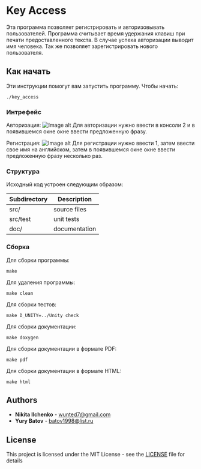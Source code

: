 # Key Access
Эта программа позволяет регистрировать и авторизовывать пользователей. Программа считывает время удержания клавиш при печати предоставленного текста. В случае успеха авторизации выводит имя человека. Так же позволяет зарегистрировать нового пользователя.

## Как начать
Эти инструкции помогут вам запустить программу.
Чтобы начать:
````
./key_access
````
### Интрефейс
Авторизация:
![Image alt](http://cdn1.savepice.ru/uploads/2017/5/26/d4b7964b6d9c5e75ddcd62fdb65aef0c-full.jpg)
Для авторизации нужно ввести в консоли 2 и в появившемся окне окне ввести предложенную фразу.

Регистрация:
![Image alt](http://cdn1.savepice.ru/uploads/2017/5/26/5b5972a3d3de3f15b7f39ef9e7966a69-full.jpg)
Для регистрации нужно ввести 1, затем ввести свое имя на английском, затем в появившемся окне окне ввести предложенную фразу несколько раз.

### Структура
Исходный код устроен следующим образом:

Subdirectory | Description
-------------|-------------------
src/         | source files
src/test     | unit tests
doc/         | documentation

### Сборка
Для сборки программы:
````
make
````
Для удаления программы:
````
make clean
````
Для сборки тестов:
````
make D_UNITY=../Unity check
````
Для сборки документации:
````
make doxygen
````
Для сборки документации в формате PDF:
````
make pdf
````
Для сборки документации в формате HTML:
````
make html
````

## Authors
* **Nikita Ilchenko**  - wunted7@gmail.com
* **Yury Batov**  - batov1998@list.ru

## License
This project is licensed under the MIT License - see the [LICENSE](LICENSE) file for details
